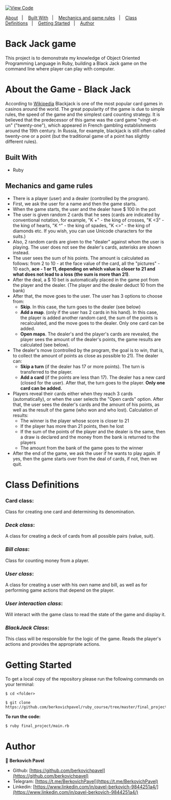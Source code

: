 [![View Code](https://img.shields.io/badge/View%20-Code-green)](https://github.com/berkovichpavel/black_jack)

<a text-align="center" href="#about">About</a>&nbsp;&nbsp;&nbsp;|&nbsp;&nbsp;&nbsp;
<a href="#bw">Built With</a>&nbsp;&nbsp;&nbsp;|&nbsp;&nbsp;&nbsp;
<a href="#mr">Mechanics and game rules</a>&nbsp;&nbsp;&nbsp;|&nbsp;&nbsp;&nbsp;
<a href="#cd">Class Definitions</a>&nbsp;&nbsp;&nbsp;|&nbsp;&nbsp;&nbsp;
<a href="#gs">Getting Started</a>&nbsp;&nbsp;&nbsp;|&nbsp;&nbsp;&nbsp;
<a href="#author">Author</a>

# Back Jack game

This project is to demonstrate my knowledge of Object Oriented Programming Language in Ruby, building a Black Jack game on the command line where player can play with computer.

# About the Game - Black Jack <a name = "about"></a>

According to [Wikipedia](https://ru.wikipedia.org/wiki/%D0%91%D0%BB%D1%8D%D0%BA%D0%B4%D0%B6%D0%B5%D0%BA)
Blackjack is one of the most popular card games in casinos around the world.
 The great popularity of the game is due to simple rules, the speed of the game and the simplest card counting strategy.
  It is believed that the predecessor of this game was the card game "vingt-et-un" ("twenty-one"),
   which appeared in French gambling establishments around the 19th century. In Russia, for example,
    blackjack is still often called twenty-one or a point (but the traditional game of a point has slightly
     different rules).
     
## Built With <a name = "bw"></a>

- Ruby


## Mechanics and game rules <a name = "mr"></a>
- There is a player (user) and a dealer (controlled by the program).
- First, we ask the user for a name and then the game starts.
- When the game starts, the user and the dealer have $ 100 in the pot
- The user is given random 2 cards that he sees (cards are indicated by conventional notation, for example,
 "K +" - the king of crosses, "K <3" - the king of hearts, "K ^" - the king of spades,
  "K <>" - the king of diamonds etc. If you wish, you can use Unicode characters for the suits.)
- Also, 2 random cards are given to the "dealer" against whom the user is playing.
 The user does not see the dealer's cards, asterisks are shown instead.
- The user sees the sum of his points. The amount is calculated as follows: from 2 to 10 - at the face value of the card,
 all the "pictures" - 10 each, **ace - 1 or 11, depending on which value is closer to 21
  and what does not lead to a loss (the sum is more than 21)**.
- After the deal, a $ 10 bet is automatically placed in the game pot from the player and the dealer.
 (The player and the dealer deduct 10 from the bank)
- After that, the move goes to the user. The user has 3 options to choose from:
    - **Skip**. In this case, the turn goes to the dealer (see below)
    - **Add a map**. (only if the user has 2 cards in his hand). In this case, the player is added another random card, the sum of the points is recalculated, and the move goes to the dealer. Only one card can be added.
    - **Open maps**. The dealer's and the player's cards are revealed, the player sees the amount of the dealer's points, the game results are calculated (see below).
- The dealer's move (controlled by the program, the goal is to win, that is, to collect the amount of points as close as possible to 21). The dealer can:
    - **Skip a turn** (if the dealer has 17 or more points). The turn is transferred to the player.
    - **Add a card** (if the points are less than 17). The dealer has a new card (closed for the user). After that, the turn goes to the player. **Only one card can be added.**
- Players reveal their cards either when they reach 3 cards (automatically), or when the user selects the "Open cards" option. After that, the user sees the dealer's cards and the amount of his points, as well as the result of the game (who won and who lost).
Calculation of results:
    - The winner is the player whose score is closer to 21
    - If the player has more than 21 points, then he lost
    - If the sum of the points of the player and the dealer is the same, then a draw is declared and the money from the bank is returned to the players
    - The amount from the bank of the game goes to the winner
- After the end of the game, we ask the user if he wants to play again. If yes, then the game starts over from the deal of cards, if not, then we quit.

# Class Definitions <a name = "cd"></a>

### **Card class**:
Class for creating one card and determining its denomination. 

### **_Deck class_**:
A class for creating a deck of cards from all possible pairs (value, suit).

### **_Bill class_**:
Class for counting money from a player.

### **_User class_**:
A class for creating a user with his own name and bill, as well as for performing game actions that depend on the player.

### **_User interaction class_**:
Will interact with the game class to read the state of the game and display it.

### **_BlackJack Class_**:
This class will be responsible for the logic of the game. Reads the player's actions and provides the appropriate actions.


# Getting Started <a name = "gs"></a>

To get a local copy of the repository please run the following commands on your terminal:

```
$ cd <folder>

$ git clone https://github.com/berkovichpavel/ruby_course/tree/master/final_project.git
```

**To run the code:** 

~~~bash
$ ruby final_project/main.rb
~~~

# Author 

👤 **Berkovich Pavel**

- Github: [https://github.com/berkovichpavel](https://github.com/berkovichpavel)
- Telegram: [https://t.me/BerkovichPavel](https://t.me/BerkovichPavel)
- Linkedin: [https://www.linkedin.com/in/pavel-berkovich-9844251a4/](https://www.linkedin.com/in/pavel-berkovich-9844251a4/)
